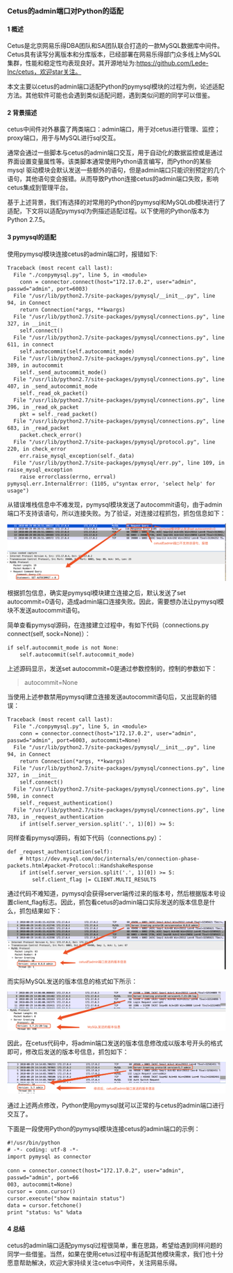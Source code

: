 ### Cetus的admin端口对Python的适配

#### 1 概述

Cetus是北京网易乐得DBA团队和SA团队联合打造的一款MySQL数据库中间件。Cetus具有读写分离版本和分库版本，已经部署在网易乐得部门众多线上MySQL集群，性能和稳定性均表现良好。其开源地址为:https://github.com/Lede-Inc/cetus，欢迎star关注。

本文主要以cetus的admin端口适配Python的pymysql模块的过程为例，论述适配方法。其他软件可能也会遇到类似适配问题，遇到类似问题的同学可以借鉴。

#### 2 背景描述

cetus中间件对外暴露了两类端口：admin端口，用于对cetus进行管理、监控；proxy端口，用于与MySQL进行sql交互。

通常会通过一些脚本与cetus的admin端口交互，用于自动化的数据监控或是通过界面设置变量属性等。该类脚本通常使用Python语言编写，而Python的某些mysql 驱动模块会默认发送一些额外的语句，但是admin端口只能识别预定的几个语句，其他语句变会报错。从而导致Python连接cetus的admin端口失败，影响cetus集成到管理平台。

基于上述背景，我们有选择的对常用的Python的pymysql和MySQLdb模块进行了适配，下文将以适配pymysql为例描述适配过程。以下使用的Python版本为Python 2.7.5。


#### 3 pymysql的适配

使用pymysql模块连接cetus的admin端口时，报错如下:

```
Traceback (most recent call last):
  File "./conpymysql.py", line 5, in <module>
    conn = connector.connect(host="172.17.0.2", user="admin", passwd="admin", port=6003)
  File "/usr/lib/python2.7/site-packages/pymysql/__init__.py", line 94, in Connect
    return Connection(*args, **kwargs)
  File "/usr/lib/python2.7/site-packages/pymysql/connections.py", line 327, in __init__
    self.connect()
  File "/usr/lib/python2.7/site-packages/pymysql/connections.py", line 611, in connect
    self.autocommit(self.autocommit_mode)
  File "/usr/lib/python2.7/site-packages/pymysql/connections.py", line 389, in autocommit
    self._send_autocommit_mode()
  File "/usr/lib/python2.7/site-packages/pymysql/connections.py", line 407, in _send_autocommit_mode
    self._read_ok_packet()
  File "/usr/lib/python2.7/site-packages/pymysql/connections.py", line 396, in _read_ok_packet
    pkt = self._read_packet()
  File "/usr/lib/python2.7/site-packages/pymysql/connections.py", line 683, in _read_packet
    packet.check_error()
  File "/usr/lib/python2.7/site-packages/pymysql/protocol.py", line 220, in check_error
    err.raise_mysql_exception(self._data)
  File "/usr/lib/python2.7/site-packages/pymysql/err.py", line 109, in raise_mysql_exception
    raise errorclass(errno, errval)
pymysql.err.InternalError: (1105, u"syntax error, 'select help' for usage")
```

从错误堆栈信息中不难发现，pymysql模块发送了autocommit语句，由于admin端口不支持该语句，所以连接失败。为了验证，对连接过程抓包，抓包信息如下：

![8.3.1.png](./images/8.3.1.png)

根据抓包信息，确实是pymysql模块建立连接之后，默认发送了set autocommit=0语句，造成admin端口连接失败。因此，需要想办法让pymysql模块不发送autocommit语句。

简单查看pymysql源码，在连接建立过程中，有如下代码（connections.py connect(self, sock=None)）：

```
if self.autocommit_mode is not None:
    self.autocommit(self.autocommit_mode)
```

上述源码显示，发送set autocommit=0是通过参数控制的，控制的参数如下：

> autocommit=None

当使用上述参数禁用pymysql建立连接发送autocommit语句后，又出现新的错误：

```
Traceback (most recent call last):
  File "./conpymysql.py", line 5, in <module>
    conn = connector.connect(host="172.17.0.2", user="admin", passwd="admin", port=6003, autocommit=None)
  File "/usr/lib/python2.7/site-packages/pymysql/__init__.py", line 94, in Connect
    return Connection(*args, **kwargs)
  File "/usr/lib/python2.7/site-packages/pymysql/connections.py", line 327, in __init__
    self.connect()
  File "/usr/lib/python2.7/site-packages/pymysql/connections.py", line 598, in connect
    self._request_authentication()
  File "/usr/lib/python2.7/site-packages/pymysql/connections.py", line 783, in _request_authentication
    if int(self.server_version.split('.', 1)[0]) >= 5:
```

同样查看pymysql源码，有如下代码（connections.py）：

```
def _request_authentication(self):
    # https://dev.mysql.com/doc/internals/en/connection-phase-packets.html#packet-Protocol::HandshakeResponse
    if int(self.server_version.split('.', 1)[0]) >= 5:
        self.client_flag |= CLIENT.MULTI_RESULTS

```

通过代码不难知道，pymysql会获得server端传过来的版本号，然后根据版本号设置client_flag标志。因此，抓包看cetus的admin端口实际发送的版本信息是什么，抓包结果如下：

![8.3.2.png](./images/8.3.2.png)

而实际MySQL发送的版本信息的格式如下所示：

![8.3.3.png](./images/8.3.3.png)

因此，在cetus代码中，将admin端口发送的版本信息修改成以版本号开头的格式即可，修改后发送的版本号信息，抓包如下：

![8.3.4.png](./images/8.3.4.png)

通过上述两点修改，Python使用pymysql就可以正常的与cetus的admin端口进行交互了。

下面是一段使用Python的pymysql模块连接cetus的admin端口的示例：

```
#!/usr/bin/python
# -*- coding: utf-8 -*-
import pymysql as connector

conn = connector.connect(host="172.17.0.2", user="admin", passwd="admin", port=66
003, autocommit=None)
cursor = conn.cursor()
cursor.execute("show maintain status")
data = cursor.fetchone()
print "status: %s" %data
```

#### 4 总结

cetus的admin端口适配pymysql过程很简单，重在思路，希望给遇到同样问题的同学一些借鉴。当然，如果在使用cetus过程中有适配其他模块需求，我们也十分愿意帮助解决，欢迎大家持续关注cetus中间件，关注网易乐得。
